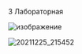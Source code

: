 3 Лабораторная

![изображение](https://user-images.githubusercontent.com/55680355/147389907-3b66bec9-b408-4bc9-b7f0-4b6f8a8af00e.png)

![20211225_215452](https://user-images.githubusercontent.com/55680355/147389887-f62a422b-0875-4f8f-9f8b-a3a87c6c8749.jpg)
